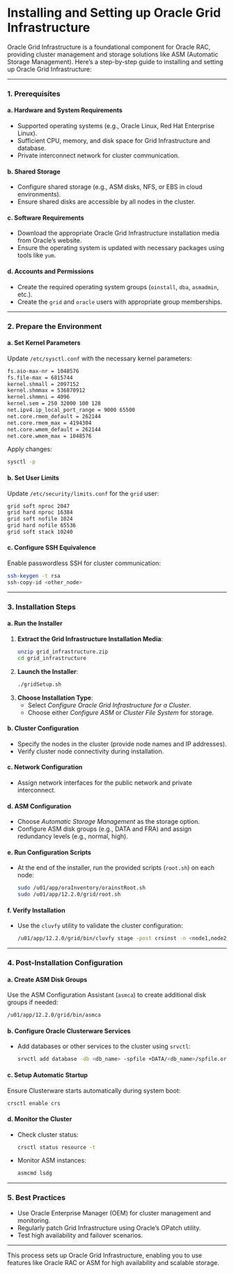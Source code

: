 # Installing and Setting up Oracle Grid Infrastructure

Oracle Grid Infrastructure is a foundational component for Oracle RAC, providing cluster management and storage solutions like ASM (Automatic Storage Management). Here’s a step-by-step guide to installing and setting up Oracle Grid Infrastructure:

---

### **1. Prerequisites**
#### a. **Hardware and System Requirements**
- Supported operating systems (e.g., Oracle Linux, Red Hat Enterprise Linux).
- Sufficient CPU, memory, and disk space for Grid Infrastructure and database.
- Private interconnect network for cluster communication.

#### b. **Shared Storage**
- Configure shared storage (e.g., ASM disks, NFS, or EBS in cloud environments).
- Ensure shared disks are accessible by all nodes in the cluster.

#### c. **Software Requirements**
- Download the appropriate Oracle Grid Infrastructure installation media from Oracle’s website.
- Ensure the operating system is updated with necessary packages using tools like `yum`.

#### d. **Accounts and Permissions**
- Create the required operating system groups (`oinstall`, `dba`, `asmadmin`, etc.).
- Create the `grid` and `oracle` users with appropriate group memberships.

---

### **2. Prepare the Environment**
#### a. **Set Kernel Parameters**
Update `/etc/sysctl.conf` with the necessary kernel parameters:
```bash
fs.aio-max-nr = 1048576
fs.file-max = 6815744
kernel.shmall = 2097152
kernel.shmmax = 536870912
kernel.shmmni = 4096
kernel.sem = 250 32000 100 128
net.ipv4.ip_local_port_range = 9000 65500
net.core.rmem_default = 262144
net.core.rmem_max = 4194304
net.core.wmem_default = 262144
net.core.wmem_max = 1048576
```
Apply changes:
```bash
sysctl -p
```

#### b. **Set User Limits**
Update `/etc/security/limits.conf` for the `grid` user:
```bash
grid soft nproc 2047
grid hard nproc 16384
grid soft nofile 1024
grid hard nofile 65536
grid soft stack 10240
```

#### c. **Configure SSH Equivalence**
Enable passwordless SSH for cluster communication:
```bash
ssh-keygen -t rsa
ssh-copy-id <other_node>
```

---

### **3. Installation Steps**
#### a. **Run the Installer**
1. **Extract the Grid Infrastructure Installation Media**:
   ```bash
   unzip grid_infrastructure.zip
   cd grid_infrastructure
   ```
2. **Launch the Installer**:
   ```bash
   ./gridSetup.sh
   ```
3. **Choose Installation Type**:
   - Select *Configure Oracle Grid Infrastructure for a Cluster*.
   - Choose either *Configure ASM* or *Cluster File System* for storage.

#### b. **Cluster Configuration**
- Specify the nodes in the cluster (provide node names and IP addresses).
- Verify cluster node connectivity during installation.

#### c. **Network Configuration**
- Assign network interfaces for the public network and private interconnect.

#### d. **ASM Configuration**
- Choose *Automatic Storage Management* as the storage option.
- Configure ASM disk groups (e.g., DATA and FRA) and assign redundancy levels (e.g., normal, high).

#### e. **Run Configuration Scripts**
- At the end of the installer, run the provided scripts (`root.sh`) on each node:
   ```bash
   sudo /u01/app/oraInventory/orainstRoot.sh
   sudo /u01/app/12.2.0/grid/root.sh
   ```

#### f. **Verify Installation**
- Use the `cluvfy` utility to validate the cluster configuration:
   ```bash
   /u01/app/12.2.0/grid/bin/cluvfy stage -post crsinst -n <node1,node2>
   ```

---

### **4. Post-Installation Configuration**
#### a. **Create ASM Disk Groups**
Use the ASM Configuration Assistant (`asmca`) to create additional disk groups if needed:
```bash
/u01/app/12.2.0/grid/bin/asmca
```

#### b. **Configure Oracle Clusterware Services**
- Add databases or other services to the cluster using `srvctl`:
   ```bash
   srvctl add database -db <db_name> -spfile +DATA/<db_name>/spfile.ora -startoption OPEN
   ```

#### c. **Setup Automatic Startup**
Ensure Clusterware starts automatically during system boot:
```bash
crsctl enable crs
```

#### d. **Monitor the Cluster**
- Check cluster status:
   ```bash
   crsctl status resource -t
   ```
- Monitor ASM instances:
   ```bash
   asmcmd lsdg
   ```

---

### **5. Best Practices**
- Use Oracle Enterprise Manager (OEM) for cluster management and monitoring.
- Regularly patch Grid Infrastructure using Oracle’s OPatch utility.
- Test high availability and failover scenarios.

---

This process sets up Oracle Grid Infrastructure, enabling you to use features like Oracle RAC or ASM for high availability and scalable storage.